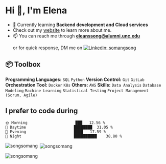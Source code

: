 <h1 align="left">Hi 👋, I'm Elena</h1>


- 🌱 Currently learning **Backend development and Cloud services**
- Check out my [website](https://elenassong.com/) to learn more about me.
- 📫 You can reach me through **eleanssong@alumni.unc.edu** </p> or for quick response, DM me on [![Linkedin: somangsong](https://img.shields.io/badge/-elenaSong-blue?style=flat-square&logo=Linkedin&logoColor=white&link=https://www.linkedin.com/in/somangsong1024/)](https://www.linkedin.com/in/somangsong1024/)

## 📦 Toolbox

**Programming Languages:** `SQL` `Python`
**Version Control:** `Git` `GitLab`
**Orchestration Tool:** `Docker` `K8s` 
**Others:** `AWS`
**Skills:** `Data Analysis` `Database Modeling` `Machine Learning` `Statistical Testing` `Project Management (Scrum, Agile)`


## I prefer to code during
```text
🌞 Morning                     ███   12.56 % 
🌆 Daytime                     ████████  31.05 % 
🌃 Evening                     ████   17.59 %  
🌙 Night                       ██████████    38.80 %  
```



<p><img align="left" src="https://github-readme-stats.vercel.app/api/top-langs?username=songsomang&show_icons=true&locale=en&layout=compact" alt="songsomang" /></p>

<p>&nbsp;<img align="center" src="https://github-readme-stats.vercel.app/api?username=songsomang&show_icons=true&locale=en" alt="songsomang" /></p>

<p><img align="center" src="https://github-readme-streak-stats.herokuapp.com/?user=songsomang&" alt="songsomang" /></p>










<!---
songsomang/songsomang is a ✨ special ✨ repository because its `README.md` (this file) appears on your GitHub profile.
You can click the Preview link to take a look at your changes.
--->
